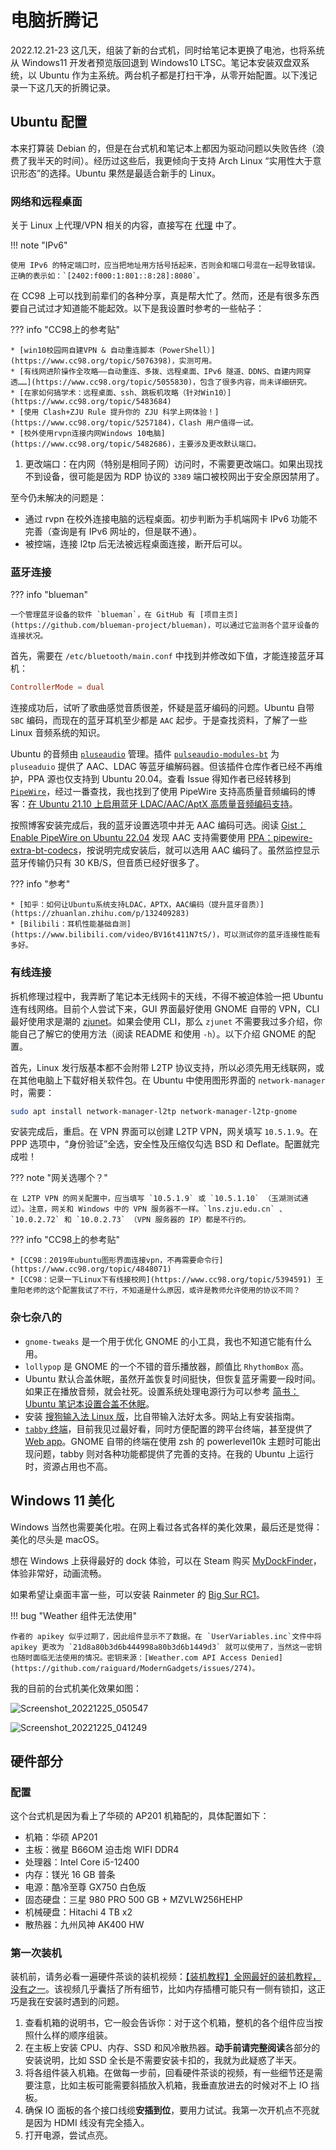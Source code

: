 # 电脑折腾记

2022.12.21-23 这几天，组装了新的台式机，同时给笔记本更换了电池，也将系统从 Windows11 开发者预览版回退到 Windows10 LTSC。笔记本安装双盘双系统，以 Ubuntu 作为主系统。两台机子都是打扫干净，从零开始配置。以下浅记录一下这几天的折腾记录。

## Ubuntu 配置

本来打算装 Debian 的，但是在台式机和笔记本上都因为驱动问题以失败告终（浪费了我半天的时间）。经历过这些后，我更倾向于支持 Arch Linux “实用性大于意识形态”的选择。Ubuntu 果然是最适合新手的 Linux。

### 网络和远程桌面

关于 Linux 上代理/VPN 相关的内容，直接写在 [代理](../../webdev/webserver/Proxy.md) 中了。

<!-- prettier-ignore-start -->
!!! note "IPv6"
    

    使用 IPv6 的特定端口时，应当把地址用方括号括起来，否则会和端口号混在一起导致错误。正确的表示如：`[2402:f000:1:801::8:28]:8080`。
<!-- prettier-ignore-end -->

在 CC98 上可以找到前辈们的各种分享，真是帮大忙了。然而，还是有很多东西要自己试过才知道能不能起效。以下是我设置时参考的一些帖子：

<!-- prettier-ignore-start -->
??? info "CC98上的参考贴"

    * [win10校园网自建VPN & 自动重连脚本（PowerShell）](https://www.cc98.org/topic/5076398)，实测可用。
    * [有线网进阶操作全攻略——自动重连、多拨、远程桌面、IPv6 隧道、DDNS、自建内网穿透……](https://www.cc98.org/topic/5055830)，包含了很多内容，尚未详细研究。
    * [在家如何搞学术：远程桌面、ssh、跳板机攻略（针对Win10）](https://www.cc98.org/topic/5483684)
    * [使用 Clash+ZJU Rule 提升你的 ZJU 科学上网体验！](https://www.cc98.org/topic/5257184)，Clash 用户值得一试。
    * [校外使用rvpn连接内网Windows 10电脑](https://www.cc98.org/topic/5482686)，主要涉及更改默认端口。
<!-- prettier-ignore-end -->

1. 更改端口：在内网（特别是相同子网）访问时，不需要更改端口。如果出现找不到设备，很可能是因为 RDP 协议的 `3389` 端口被校网出于安全原因禁用了。

至今仍未解决的问题是：

-   通过 rvpn 在校外连接电脑的远程桌面。初步判断为手机端网卡 IPv6 功能不完善（查询是有 IPv6 网址的，但是联不通）。
-   被控端，连接 l2tp 后无法被远程桌面连接，断开后可以。

### 蓝牙连接

<!-- prettier-ignore-start -->
??? info "blueman"
    
    一个管理蓝牙设备的软件 `blueman`，在 GitHub 有 [项目主页](https://github.com/blueman-project/blueman)，可以通过它监测各个蓝牙设备的连接状况。
<!-- prettier-ignore-end -->

首先，需要在 `/etc/bluetooth/main.conf` 中找到并修改如下值，才能连接蓝牙耳机：

```conf
ControllerMode = dual
```

连接成功后，试听了歌曲感觉音质很差，怀疑是蓝牙编码的问题。Ubuntu 自带 `SBC` 编码，而现在的蓝牙耳机至少都是 `AAC` 起步。于是查找资料，了解了一些 Linux 音频系统的知识。

Ubuntu 的音频由 [`pluseaudio`](https://wiki.archlinux.org/title/PulseAudio) 管理。插件 [`pulseaudio-modules-bt`](https://github.com/EHfive/pulseaudio-modules-bt) 为 `pluseaduio` 提供了 AAC、LDAC 等蓝牙编解码器。但该插件仓库作者已经不再维护，PPA 源也仅支持到 Ubuntu 20.04。查看 Issue 得知作者已经转移到 [`PipeWire`](https://wiki.archlinux.org/title/PipeWire)，经过一番查找，我也找到了使用 PipeWire 支持高质量音频编码的博客：[在 Ubuntu 21.10 上启用蓝牙 LDAC/AAC/AptX 高质量音频编码支持](https://kenvix.com/post/setup-ubuntu-21-10-ldac/)。

按照博客安装完成后，我的蓝牙设置选项中并无 AAC 编码可选。阅读 [Gist：Enable PipeWire on Ubuntu 22.04](https://gist.github.com/the-spyke/2de98b22ff4f978ebf0650c90e82027e) 发现 AAC 支持需要使用 [PPA：pipewire-extra-bt-codecs](https://launchpad.net/~aglasgall/+archive/ubuntu/pipewire-extra-bt-codecs)，按说明完成安装后，就可以选用 AAC 编码了。虽然监控显示蓝牙传输仍只有 30 KB/S，但音质已经好很多了。

<!-- prettier-ignore-start -->
??? info "参考"
    
    * [知乎：如何让Ubuntu系统支持LDAC，APTX，AAC编码（提升蓝牙音质）](https://zhuanlan.zhihu.com/p/132409283)
    * [Bilibili：耳机性能基础自测](https://www.bilibili.com/video/BV16t411N7tS/)，可以测试你的蓝牙连接性能有多好。
<!-- prettier-ignore-end -->

### 有线连接

拆机修理过程中，我弄断了笔记本无线网卡的天线，不得不被迫体验一把 Ubuntu 连有线网络。目前个人尝试下来，GUI 界面最好使用 GNOME 自带的 VPN，CLI 最好使用求是潮的 [zjunet](https://github.com/QSCTech/zjunet)。如果会使用 CLI，那么 `zjunet` 不需要我过多介绍，你能自己了解它的使用方法（阅读 README 和使用 `-h`）。以下介绍 GNOME 的配置。

首先，Linux 发行版基本都不会附带 L2TP 协议支持，所以必须先用无线联网，或在其他电脑上下载好相关软件包。在 Ubuntu 中使用图形界面的 `network-manager` 时，需要：

```bash
sudo apt install network-manager-l2tp network-manager-l2tp-gnome
```

安装完成后，重启。在 VPN 界面可以创建 L2TP VPN，网关填写 `10.5.1.9`。在 PPP 选项中，“身份验证”全选，安全性及压缩仅勾选 BSD 和 Deflate。配置就完成啦！

<!-- prettier-ignore-start -->
??? note "网关选哪个？"

    在 L2TP VPN 的网关配置中，应当填写 `10.5.1.9` 或 `10.5.1.10` （玉湖测试通过）。注意，网关和 Windows 中的 VPN 服务器不一样。`lns.zju.edu.cn` 、 `10.0.2.72` 和 `10.0.2.73` （VPN 服务器的 IP）都是不行的。

??? info "CC98上的参考贴"

    * [CC98：2019年ubuntu图形界面连接vpn，不再需要命令行](https://www.cc98.org/topic/4848071)
    * [CC98：记录一下Linux下有线接校网](https://www.cc98.org/topic/5394591) 王重阳老师的这个配置我试了不行，不知道是什么原因，或许是教师允许使用的协议不同？
<!-- prettier-ignore-end -->

### 杂七杂八的

-   `gnome-tweaks` 是一个用于优化 GNOME 的小工具，我也不知道它能有什么用。
-   `lollypop` 是 GNOME 的一个不错的音乐播放器，颜值比 `RhythomBox` 高。
-   Ubuntu 默认合盖休眠，虽然开盖恢复时间挺快，但恢复蓝牙需要一段时间。如果正在播放音频，就会社死。设置系统处理电源行为可以参考 [简书：Ubuntu 笔记本设置合盖不休眠](https://www.jianshu.com/p/3fe469fc60c9)。
-   安装 [搜狗输入法 Linux 版](http://shurufa.sogou.com/linux)，比自带输入法好太多。网站上有安装指南。
-   [`tabby` 终端](https://tabby.sh/)，目前我见过最好看，同时方便配置的跨平台终端，甚至提供了 [Web app](https://app.tabby.sh/)。GNOME 自带的终端在使用 zsh 的 powerlevel10k 主题时可能出现问题，tabby 则对各种功能都提供了完善的支持。在我的 Ubuntu 上运行时，资源占用也不高。

## Windows 11 美化

Windows 当然也需要美化啦。在网上看过各式各样的美化效果，最后还是觉得：美化的尽头是 macOS。

想在 Windows 上获得最好的 dock 体验，可以在 Steam 购买 [MyDockFinder](https://www.mydockfinder.com/)，体验非常好，动画流畅。

如果希望让桌面丰富一些，可以安装 Rainmeter 的 [Big Sur RC1](https://www.deviantart.com/fediafedia/art/Big-Sur-RC1-for-Rainmeter-846882462)。

<!-- prettier-ignore-start -->
!!! bug "Weather 组件无法使用"
    

    作者的 apikey 似乎过期了，因此组件显示不了数据。在 `UserVariables.inc`文件中将 apikey 更改为 `21d8a80b3d6b444998a80b3d6b1449d3` 就可以使用了，当然这一密钥也随时面临无法使用的情况。密钥来源：[Weather.com API Access Denied](https://github.com/raiguard/ModernGadgets/issues/274)。
<!-- prettier-ignore-end -->

我的目前的台式机美化效果如图：

![Screenshot_20221225_050547](assets/Screenshot_20221225_050547.png)

![Screenshot_20221225_041249](assets/Screenshot_20221225_041249.png)

## 硬件部分

### 配置

这个台式机是因为看上了华硕的 AP201 机箱配的，具体配置如下：

-   机箱：华硕 AP201
-   主板：微星 B66OM 迫击炮 WIFI DDR4
-   处理器：Intel Core i5-12400
-   内存：镁光 16 GB 普条
-   电源：酷冷至尊 GX750 白色版
-   固态硬盘：三星 980 PRO 500 GB + MZVLW256HEHP
-   机械硬盘：Hitachi 4 TB x2
-   散热器：九州风神 AK400 HW

### 第一次装机

装机前，请务必看一遍硬件茶谈的装机视频：[【装机教程】全网最好的装机教程，没有之一](https://www.bilibili.com/video/BV1BG4y137mG/?spm_id_from=333.1007.top_right_bar_window_default_collection.content.click&vd_source=3010141ca72391f9e3cb40e673c1414e)。该视频几乎囊括了所有细节，比如内存插槽可能只有一侧有锁扣，这正巧是我在安装时遇到的问题。

1. 查看机箱的说明书，它一般会告诉你：对于这个机箱，整机的各个组件应当按照什么样的顺序组装。
2. 在主板上安装 CPU、内存、SSD 和风冷散热器。**动手前请完整阅读**各部分的安装说明，比如 SSD 全长是不需要安装卡扣的，我就为此疑惑了半天。
3. 将各组件装入机箱。在做每一步前，回看硬件茶谈的视频，有一些细节还是需要注意，比如主板可能需要斜插放入机箱，我垂直放进去的时候对不上 IO 挡板。
4. 确保 IO 面板的各个接口线缆**安插到位**，要用力试试。我第一次开机点不亮就是因为 HDMI 线没有完全插入。
5. 打开电源，尝试点亮。
